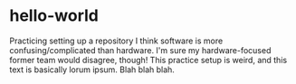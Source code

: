 # hello-world
Practicing setting up a repository
I think software is more confusing/complicated than hardware. I'm sure my hardware-focused former team would disagree, though!
This practice setup is weird, and this text is basically lorum ipsum. Blah blah blah. 
